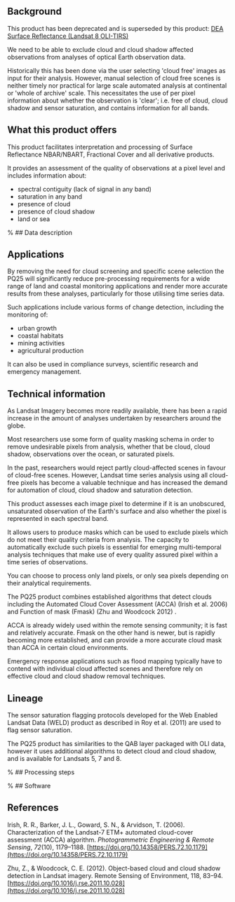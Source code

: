 ## Background

This product has been deprecated and is superseded by this product: [DEA Surface Reflectance (Landsat 8 OLI-TIRS)](https://cmi.ga.gov.au/data-products/dea/365/dea-surface-reflectance-landsat-8-oli-tirs)

We need to be able to exclude cloud and cloud shadow affected observations from analyses of optical Earth observation data.

Historically this has been done via the user selecting 'cloud free' images as input for their analysis. However, manual selection of cloud free scenes is neither timely nor practical for large scale automated analysis at continental or 'whole of archive' scale. This necessitates the use of per pixel information about whether the observation is 'clear'; i.e. free of cloud, cloud shadow and sensor saturation, and contains information for all bands.

## What this product offers

This product facilitates interpretation and processing of Surface Reflectance NBAR/NBART, Fractional Cover and all derivative products.

It provides an assessment of the quality of observations at a pixel level and includes information about:

* spectral contiguity (lack of signal in any band)
* saturation in any band
* presence of cloud
* presence of cloud shadow
* land or sea

% ## Data description

## Applications

By removing the need for cloud screening and specific scene selection the PQ25 will significantly reduce pre-processing requirements for a wide range of land and coastal monitoring applications and render more accurate results from these analyses, particularly for those utilising time series data.

Such applications include various forms of change detection, including the monitoring of:

* urban growth
* coastal habitats
* mining activities
* agricultural production

It can also be used in compliance surveys, scientific research and emergency management.

## Technical information

As Landsat Imagery becomes more readily available, there has been a rapid increase in the amount of analyses undertaken by researchers around the globe.

Most researchers use some form of quality masking schema in order to remove undesirable pixels from analysis, whether that be cloud, cloud shadow, observations over the ocean, or saturated pixels.

In the past, researchers would reject partly cloud-affected scenes in favour of cloud-free scenes. However, Landsat time series analysis using all cloud-free pixels has become a valuable technique and has increased the demand for automation of cloud, cloud shadow and saturation detection.

This product assesses each image pixel to determine if it is an unobscured, unsaturated observation of the Earth's surface and also whether the pixel is represented in each spectral band.

It allows users to produce masks which can be used to exclude pixels which do not meet their quality criteria from analysis. The capacity to automatically exclude such pixels is essential for emerging multi-temporal analysis techniques that make use of every quality assured pixel within a time series of observations.

You can choose to process only land pixels, or only sea pixels depending on their analytical requirements.

The PQ25 product combines established algorithms that detect clouds including the Automated Cloud Cover Assessment (ACCA) (Irish et al. 2006) and Function of mask (Fmask) (Zhu and Woodcock 2012) .

ACCA is already widely used within the remote sensing community; it is fast and relatively accurate. Fmask on the other hand is newer, but is rapidly becoming more established, and can provide a more accurate cloud mask than ACCA in certain cloud environments.

Emergency response applications such as flood mapping typically have to contend with individual cloud affected scenes and therefore rely on effective cloud and cloud shadow removal techniques.

## Lineage

The sensor saturation flagging protocols developed for the Web Enabled Landsat Data (WELD) product as described in Roy et al. (2011) are used to flag sensor saturation.

The PQ25 product has similarities to the QAB layer packaged with OLI data, however it uses additional algorithms to detect cloud and cloud shadow, and is available for Landsats 5, 7 and 8.

% ## Processing steps

% ## Software

## References

Irish, R. R., Barker, J. L., Goward, S. N., & Arvidson, T. (2006). Characterization of the Landsat-7 ETM+ automated cloud-cover assessment (ACCA) algorithm. *Photogrammetric Engineering & Remote Sensing*, *72*(10), 1179–1188. [https://doi.org/10.14358/PERS.72.10.1179](https://doi.org/10.14358/PERS.72.10.1179)

Zhu, Z., & Woodcock, C. E. (2012). Object-based cloud and cloud shadow detection in Landsat imagery. Remote Sensing of Environment, 118, 83–94. [https://doi.org/10.1016/j.rse.2011.10.028](https://doi.org/10.1016/j.rse.2011.10.028)

